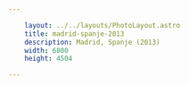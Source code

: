 ```yaml
---

    layout: ../../layouts/PhotoLayout.astro
    title: madrid-spanje-2013
    description: Madrid, Spanje (2013)
    width: 6800
    height: 4504

---
```

